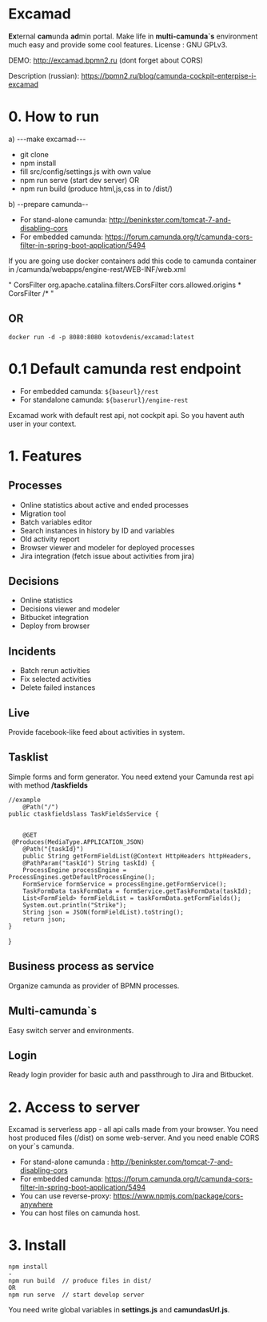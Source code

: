 # Excamad

**Ex**ternal **cam**unda **ad**min portal. Make life in **multi-camunda`s** environment much easy and provide some cool features.
License : GNU GPLv3.

DEMO: http://excamad.bpmn2.ru (dont forget about CORS)

Description (russian): https://bpmn2.ru/blog/camunda-cockpit-enterpise-i-excamad 

# 0. How to run

a) ---make excamad---

- git clone
- npm install
- fill src/config/settings.js with own value
- npm run serve (start dev server) OR
- npm run build (produce html,js,css in to /dist/)

b) --prepare camunda--

- For stand-alone camunda: http://beninkster.com/tomcat-7-and-disabling-cors
- For embedded camunda: https://forum.camunda.org/t/camunda-cors-filter-in-spring-boot-application/5494

If you are going use docker containers add this code to camunda container in /camunda/webapps/engine-rest/WEB-INF/web.xml

" CorsFilter org.apache.catalina.filters.CorsFilter cors.allowed.origins * CorsFilter /*  "

## OR

```shell
docker run -d -p 8080:8080 kotovdenis/excamad:latest
```

# 0.1 Default camunda rest endpoint

- For embedded camunda: `${baseurl}/rest`
- For standalone camunda: `${baserurl}/engine-rest`

Excamad work with default rest api, not cockpit api. So you havent auth user in your context.

# 1. Features

## Processes

- Online statistics about active and ended processes
- Migration tool
- Batch variables editor
- Search instances in history by ID and variables
- Old activity report
- Browser viewer and modeler for deployed processes
- Jira integration (fetch issue about activities from jira)

## Decisions

- Online statistics
- Decisions viewer and modeler
- Bitbucket integration
- Deploy from browser

## Incidents

- Batch rerun activities
- Fix selected activities
- Delete failed instances

## Live

Provide facebook-like feed about activities in system.

## Tasklist

Simple forms and form generator. You need extend your Camunda rest api with method **/taskfields**

    //example
        @Path("/")
    public ctaskfieldslass TaskFieldsService {


        @GET
     @Produces(MediaType.APPLICATION_JSON)
        @Path("{taskId}")
        public String getFormFieldList(@Context HttpHeaders httpHeaders,
        @PathParam("taskId") String taskId) {
        ProcessEngine processEngine = ProcessEngines.getDefaultProcessEngine();
        FormService formService = processEngine.getFormService();
        TaskFormData taskFormData = formService.getTaskFormData(taskId);
        List<FormField> formFieldList = taskFormData.getFormFields();
        System.out.println("Strike");
        String json = JSON(formFieldList).toString();
        return json;
    }

}

## Business process as service

Organize camunda as provider of BPMN processes.

## Multi-camunda`s

Easy switch server and environments.

## Login

Ready login provider for basic auth and passthrough to Jira and Bitbucket.

# 2. Access to server

Excamad is serverless app - all api calls made from your browser. You need host produced files (/dist) on some web-server. And you need enable CORS on your`s camunda.

- For stand-alone camunda : http://beninkster.com/tomcat-7-and-disabling-cors
- For embedded camunda: https://forum.camunda.org/t/camunda-cors-filter-in-spring-boot-application/5494
- You can use reverse-proxy: https://www.npmjs.com/package/cors-anywhere
- You can host files on camunda host.

# 3. Install

    npm install
    -
    npm run build  // produce files in dist/
    OR
    npm run serve  // start develop server

You need write global variables in **settings.js** and **camundasUrl.js**.
